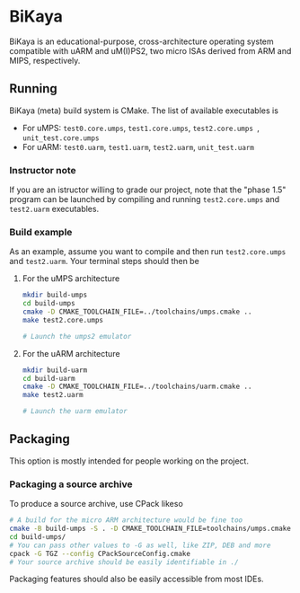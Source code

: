 # BiKaya
BiKaya is an educational-purpose, cross-architecture operating system
compatible with uARM and uM(I)PS2, two micro ISAs derived from ARM and MIPS,
respectively.

## Running
BiKaya (meta) build system is CMake. The list of available executables is

* For uMPS: `test0.core.umps`, `test1.core.umps`, `test2.core.umps `, `unit_test.core.umps`
* For uARM: `test0.uarm`, `test1.uarm`, `test2.uarm`, `unit_test.uarm`
 
 ### Instructor note
 If you are an istructor willing to grade our project, note that the "phase 1.5"
 program can be launched by compiling and running `test2.core.umps`
 and `test2.uarm` executables.

### Build example
As an example, assume you want to compile and then run `test2.core.umps`
and `test2.uarm`. Your terminal steps should then be

1. For the uMPS architecture

	```bash
    mkdir build-umps
    cd build-umps
    cmake -D CMAKE_TOOLCHAIN_FILE=../toolchains/umps.cmake ..
    make test2.core.umps

    # Launch the umps2 emulator
	```

1. For the uARM architecture

	```bash
    mkdir build-uarm
    cd build-uarm
    cmake -D CMAKE_TOOLCHAIN_FILE=../toolchains/uarm.cmake ..
    make test2.uarm

    # Launch the uarm emulator
	```

## Packaging
This option is mostly intended for people working on the project.

### Packaging a source archive
To produce a source archive, use CPack likeso

```bash
# A build for the micro ARM architecture would be fine too
cmake -B build-umps -S . -D CMAKE_TOOLCHAIN_FILE=toolchains/umps.cmake
cd build-umps/
# You can pass other values to -G as well, like ZIP, DEB and more
cpack -G TGZ --config CPackSourceConfig.cmake
# Your source archive should be easily identifiable in ./
```

Packaging features should also be easily accessible from most IDEs.
